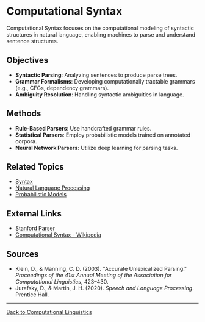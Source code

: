 # Computational Syntax

Computational Syntax focuses on the computational modeling of syntactic structures in natural language, enabling machines to parse and understand sentence structures.

## Objectives

- **Syntactic Parsing**: Analyzing sentences to produce parse trees.
- **Grammar Formalisms**: Developing computationally tractable grammars (e.g., CFGs, dependency grammars).
- **Ambiguity Resolution**: Handling syntactic ambiguities in language.

## Methods

- **Rule-Based Parsers**: Use handcrafted grammar rules.
- **Statistical Parsers**: Employ probabilistic models trained on annotated corpora.
- **Neural Network Parsers**: Utilize deep learning for parsing tasks.


## Related Topics

- [Syntax](../../Language/Inner-Structure/Syntax/README.md)
- [Natural Language Processing](Natural-Language-Processing.md)
- [Probabilistic Models](Probabilistic-Models.md)

## External Links

- [Stanford Parser](https://nlp.stanford.edu/software/lex-parser.shtml)
- [Computational Syntax - Wikipedia](https://en.wikipedia.org/wiki/Computational_syntax)

## Sources

- Klein, D., & Manning, C. D. (2003). "Accurate Unlexicalized Parsing." *Proceedings of the 41st Annual Meeting of the Association for Computational Linguistics*, 423–430.
- Jurafsky, D., & Martin, J. H. (2020). *Speech and Language Processing*. Prentice Hall.

---

[Back to Computational Linguistics](README.md)
